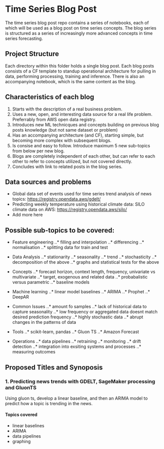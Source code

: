 # Time Series Blog Post
The time series blog post repo contains a series of notebooks, each of which will be used as a blog post on time series concepts. The blog series is structured as a series of increasingly more advanced concepts in time series forecasting.

## Project Structure
Each directory within this folder holds a single blog post. Each blog posts consists of a CF template to standup operational architecture for pulling in data, performing processing, training and inference. There is also an accompanying notebook, which is the same content as the blog.

## Characteristics of each blog

1. Starts with the description of a real business problem.
2. Uses a new, open, and interesting data source for a real life problem. Preferrably from AWS open data registry.
3. Introduces new ML technicques and concepts building on previous blog posts knowledge (but not same dataset or problem)
4. Has an accompanying architecture (and CF), starting simple, but becoming more complex with subsequent blogs. 
5. Is consise and easy to follow. Introduce maximum 5 new sub-topics from below per new blog.
6. Blogs are completely independent of each other, but can refer to each other to refer to concepts utilized, but not covered directly. 
7. Concludes with link to related posts in the blog series.


## Data sources and problems
* Global data set of events used for time series trend analysis of news topics: https://registry.opendata.aws/gdelt/
* Predicting weekly temperature using historical climate data: SILO climate data on AWS: https://registry.opendata.aws/silo/
* Add more here


## Possible sub-topics to be covered:

* Feature engineering
..* filling and interpolation
..* differencing
..* normalisation
..* splitting data for train and test

* Data Analysis 
..* stationarity
..* seasonality
..* trend
..* stochasticity
..* decomposition of the above
..* graphs and statistical tests for the above

* Concepts
..* forecast horizon, context length, frequency, univariate vs multivariate
..* target, exogenous and related data
..* probabalistic versus parametric
..* baseline models

* Machine learning
..* linear model baselines
..* ARIMA
..* Prophet
..* DeepAR

* Common Issues
..* amount fo samples
..* lack of historical data to capture seasonality
..* low frequency or aggregated data doesnt match desired prediction frequency
..* highly stochastic data
..* abrupt changes in the patterns of data

* Tools
..* scikit-learn, pandas
..* Gluon TS
..* Amazon Forecast

* Operations
..* data pipelines
..* retraining
..* monitoring
..* drift detection
..* integration into exsiting systems and processes
..* measuring outcomes


## Proposed Titles and Synoposis

### 1. Predicting news trends with GDELT, SageMaker processing and GluonTS
Using gluon ts, develop a linear baseline, and then an ARIMA model to predict how a topic is trending in the news.

#### Topics covered
* linear baselines
* ARIMA
* data pipelines
* graphing

